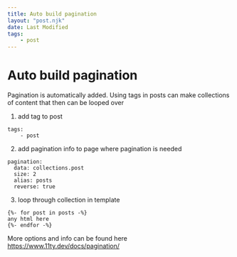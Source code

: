 ```yaml
---
title: Auto build pagination
layout: "post.njk"
date: Last Modified
tags: 
    - post
---
```


# Auto build pagination

Pagination is automatically added. Using tags in posts can make collections of content that then can be looped over

1. add tag to post
```
tags: 
    - post
```
2. add pagination info to page where pagination is needed
```
pagination:
  data: collections.post
  size: 2
  alias: posts
  reverse: true
```
3. loop through collection in template
```
{%- for post in posts -%}
any html here
{%- endfor -%}
```

More options and info can be found here
https://www.11ty.dev/docs/pagination/

